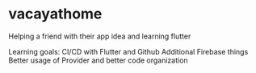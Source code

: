 # vacayathome
Helping a friend with their app idea and learning flutter




Learning goals:
CI/CD with Flutter and Github
Additional Firebase things
Better usage of Provider and better code organization